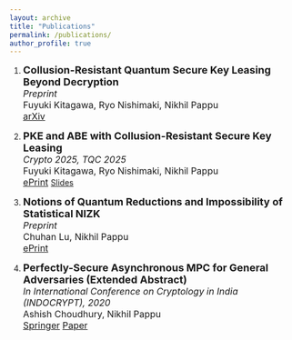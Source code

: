 ```yaml
---
layout: archive
title: "Publications"
permalink: /publications/
author_profile: true
---
```


<ol>
<li>
<p>
<b><font size="+1">Collusion-Resistant Quantum Secure Key Leasing Beyond Decryption</font></b>
<br>
<font size="+0">
<i>Preprint</i>
</font>
<br>
<font size="+0">
Fuyuki Kitagawa, Ryo Nishimaki, Nikhil Pappu
</font>
<br>
<font size="+0">
<a
href="https://arxiv.org/abs/2510.04754">arXiv</a>
</font>
</p>
</li>


<li>
<p>
<b><font size="+1">PKE and ABE with Collusion-Resistant Secure Key Leasing</font></b>
<br>
<font size="+0">
<i>Crypto 2025, TQC 2025</i>
</font>
<br>
<font size="+0">
Fuyuki Kitagawa, Ryo Nishimaki, Nikhil Pappu
</font>
<br>
<font size="+0">
<a
href="https://eprint.iacr.org/2025/262"> ePrint</a>
</font>
<a href="/tqc_slides.pdf" download="slides_1.pdf"  target="_blank"> <span class
= "socialelm">Slides</span></a>
</p>
</li>


<li>
<p>
<b><font size="+1">Notions of Quantum Reductions and Impossibility of Statistical NIZK</font></b>
<br>
<font size="+0">
<i>Preprint</i>
</font>
<br>
<font size="+0">
Chuhan Lu, Nikhil Pappu
</font>
<br>
<font size="+0">
<a
href="https://eprint.iacr.org/2024/1847"> ePrint</a>
</font>
</p>
</li>

<li>
<p>
<b><font size="+1">Perfectly-Secure Asynchronous MPC for General Adversaries (Extended Abstract)</font></b>
<br>
<font size="+0">
<i>In International Conference on Cryptology in India (INDOCRYPT), 2020</i>
</font>
<br>
<font size="+0">
Ashish Choudhury, Nikhil Pappu
</font>
<br>
<font size="+0">
<a
href="https://link.springer.com/chapter/10.1007%2F978-3-030-65277-7_35">
Springer</a>
<a href="/paper_1.pdf" download="paper_1.pdf"  target="_blank"> <span class
= "socialelm">Paper</span></a>
</font>
</p>
</li>
</ol>

